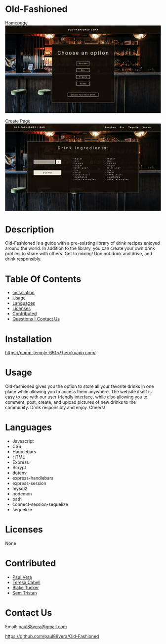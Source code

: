 # Old-Fashioned
Homepage
![Screenshot](/public/images/Homepage.png)

Create Page
![Screenshot](/public/images/CreateDrink.png)

# Description

Old-Fashioned is a guide with a pre-existing library of drink recipes enjoyed around the world. In addition to the library, you can create your own drink profiles to share with others. Get to mixing! Don not drink and drive, and drink responsibly.

# Table Of Contents
  * [Installation](#installation)
  * [Usage](#usage)
  * [Languages](#languages)
  * [Licenses](#licenses)
  * [Contributed](#contributed)
  * [Questions | Contact Us](#contact-us)


# Installation
https://damp-temple-66157.herokuapp.com/


# Usage
Old-fashioned gives you the option to store all your favorite drinks in one place while allowing you to access them anywhere. The website itself is easy to use with our user friendly interface, while also allowing you to comment, post, create, and upload pictures of new drinks to the community. Drink responsibly and enjoy. Cheers! 

# Languages
  * Javascript
  * CSS
  * Handlebars
  * HTML
  * Express
  * Bcrypt
  * dotenv
  * express-handlebars
  * express-session
  * mysql2
  * nodemon
  * path 
  * connect-session-sequelize
  * sequelize


# Licenses
None


# Contributed
  * [Paul Vera](https://www.github.com/paul88vera)
  * [Teresa Cabell](https://www.github.com/teresacabell)
  * [Blake Tucker](https://www.github.com/BlakeTucker)
  * [Sem Tristan](https://www.github.com/steepllama)

# Contact Us
Email: paul88vera@gmail.com

https://github.com/paul88vera/Old-Fashioned
